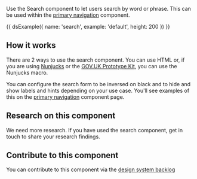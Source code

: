 Use the Search component to let users search by word or phrase. This can be used within the [primary navigation](/components/primary-navigation/) component.

{{ dsExample({
  name: 'search',
  example: 'default',
  height: 200
}) }}

## How it works

There are 2 ways to use the search component. You can use HTML or, if you are using [Nunjucks](https://mozilla.github.io/nunjucks/) or the [GOV.UK Prototype Kit](https://govuk-prototype-kit.herokuapp.com/), you can use the Nunjucks macro.

You can configure the search form to be inversed on black and to hide and show labels and hints depending on your use case. You'll see examples of this on the [primary navigation](/components/primary-navigation/) component page.

## Research on this component

We need more research. If you have used the search component, get in touch to share your research findings.

## Contribute to this component

You can contribute to this component via the [design system backlog](https://github.com/ministryofjustice/mojdt-design-system-backlog/)
